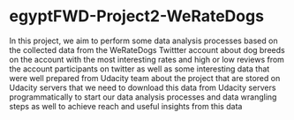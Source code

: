 # egyptFWD-Project2-WeRateDogs
In this project, we aim to perform some data analysis processes based on the collected data from the WeRateDogs Twittter  account about dog breeds on the account with the most interesting rates and high or low reviews from the account participants on twitter as well as some interesting data that were well prepared from Udacity team about the project that are stored on Udacity servers that we need to download this data from Udacity servers programmatically to start our data analysis processes and data wrangling steps as well to achieve reach and useful insights from this data
